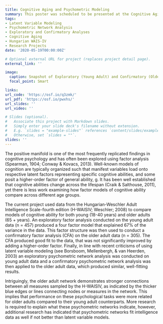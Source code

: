 ```yaml
---
title: Cognitive Aging and Psychometric Modeling
summary: This poster was scheduled to be presented at the Cognitive Aging Conference (April, 2020), which was postponed due to the COVID-19 global pandemic.
tags:
- Latent Variable Modeling
- Psychometric Network Analysis
- Exploratory and Confirmatory Analyses
- Cognitive Aging
- Hungarian WAIS-IV
- Research Projects
date: '2020-05-19T00:00:00Z'

# Optional external URL for project (replaces project detail page).
external_link: ''

image:
  caption: Snapshot of Exploratory (Young Adult) and Confirmatory (Older Adult) Networks
  focal_point: Smart

links:
url_code: 'https://osf.io/q3zmk/'
url_pdf: 'https://osf.io/pwxhs/'
url_slides: ''
url_video: ''

# Slides (optional).
#   Associate this project with Markdown slides.
#   Simply enter your slide deck's filename without extension.
#   E.g. `slides = "example-slides"` references `content/slides/example-slides.md`.
#   Otherwise, set `slides = ""`.
slides: ''
---
```


The positive manifold is one of the most frequently replicated findings in cognitive psychology and has often been explored using factor analysis (Spearman, 1904; Conway & Kovacs, 2013). Well-known models of cognition are typically organized such that manifest variables load onto respective latent factors representing specific cognitive abilities, and some posit a higher-order factor of general ability, g. It has been well established that cognitive abilities change across the lifespan (Craik & Salthouse, 2011), yet there is less work examining how factor models of cognitive ability compare across different age groups. 

The current project used data from the Hungarian-Weschler Adult Intelligence Scale-fourth edition (H-WAISIV; Weschler; 2008) to compare models of cognitive ability for both young (18-40 years) and older adults (65 + years). An exploratory factor analysis conducted on the young adult data (n = 457) produced a four factor model that explained 67% of the variance in the data. This factor structure was then used to conduct a confirmatory factor analysis (CFA) on the older adult data (n = 305). The CFA produced good fit to the data, that was not significantly improved by adding a higher-order factor. Finally, in line with recent criticisms of using latent variable modeling (see Borsboom, Mellenbergh, & van Heerden, 2003) an exploratory psychometric network analysis was conducted on young adult data and a confirmatory psychometric network analysis was then applied to the older adult data, which produced similar, well-fitting results.

Intriguingly, the older adult network demonstrates stronger connections between all measures sampled by the H-WAISIV, as indicated by the thicker blue edges or lines connecting nodes or measures in the network. This implies that performance on these psychological tasks were more related for older adults compared to their young adult counterparts. More research is required to explain what these psychometric networks indicate, however, additional research has indicated that psychometric networks fit intelligence data as well if not better than latent variable models. 